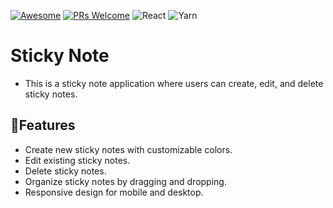 [![Awesome](https://awesome.re/badge-flat2.svg)](https://github.com/zbetcheckin/Security_list)
[![PRs Welcome](https://img.shields.io/badge/PRs-welcome-brightgreen.svg?style=flat-square)](http://makeapullrequest.com)
![React](https://img.shields.io/badge/react-%2320232a.svg?style=for-the-badge&logo=react&logoColor=%2361DAFB)
![Yarn](https://img.shields.io/badge/yarn-%232C8EBB.svg?style=for-the-badge&logo=yarn&logoColor=white)

#  Sticky Note 

- This is a sticky note application where users can create, edit, and delete sticky notes.

## 🤖Features
- Create new sticky notes with customizable colors.
- Edit existing sticky notes.
- Delete sticky notes.
- Organize sticky notes by dragging and dropping.
- Responsive design for mobile and desktop.